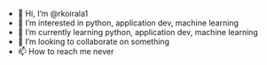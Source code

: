 - 👋 Hi, I’m @rkoirala1
- 👀 I’m interested in python, application dev, machine learning
- 🌱 I’m currently learning python, application dev, machine learning
- 💞️ I’m looking to collaborate on something
- 📫 How to reach me never

<!---
rkoirala1/rkoirala1 is a ✨ special ✨ repository because its `README.md` (this file) appears on your GitHub profile.
You can click the Preview link to take a look at your changes.
--->
